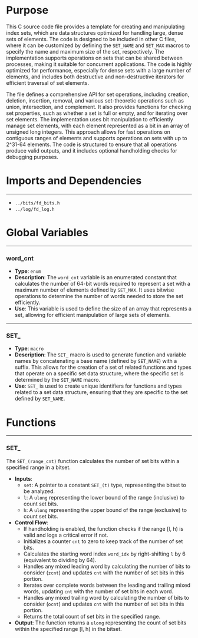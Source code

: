 # Purpose
This C source code file provides a template for creating and manipulating index sets, which are data structures optimized for handling large, dense sets of elements. The code is designed to be included in other C files, where it can be customized by defining the `SET_NAME` and `SET_MAX` macros to specify the name and maximum size of the set, respectively. The implementation supports operations on sets that can be shared between processes, making it suitable for concurrent applications. The code is highly optimized for performance, especially for dense sets with a large number of elements, and includes both destructive and non-destructive iterators for efficient traversal of set elements.

The file defines a comprehensive API for set operations, including creation, deletion, insertion, removal, and various set-theoretic operations such as union, intersection, and complement. It also provides functions for checking set properties, such as whether a set is full or empty, and for iterating over set elements. The implementation uses bit manipulation to efficiently manage set elements, with each element represented as a bit in an array of unsigned long integers. This approach allows for fast operations on contiguous ranges of elements and supports operations on sets with up to 2^31-64 elements. The code is structured to ensure that all operations produce valid outputs, and it includes optional handholding checks for debugging purposes.
# Imports and Dependencies

---
- `../bits/fd_bits.h`
- `../log/fd_log.h`


# Global Variables

---
### word\_cnt
- **Type**: `enum`
- **Description**: The `word_cnt` variable is an enumerated constant that calculates the number of 64-bit words required to represent a set with a maximum number of elements defined by `SET_MAX`. It uses bitwise operations to determine the number of words needed to store the set efficiently.
- **Use**: This variable is used to define the size of an array that represents a set, allowing for efficient manipulation of large sets of elements.


---
### SET\_
- **Type**: `macro`
- **Description**: The `SET_` macro is used to generate function and variable names by concatenating a base name (defined by `SET_NAME`) with a suffix. This allows for the creation of a set of related functions and types that operate on a specific set data structure, where the specific set is determined by the `SET_NAME` macro.
- **Use**: `SET_` is used to create unique identifiers for functions and types related to a set data structure, ensuring that they are specific to the set defined by `SET_NAME`.


# Functions

---
### SET\_<!-- {{#callable:SET_}} -->
The `SET_(range_cnt)` function calculates the number of set bits within a specified range in a bitset.
- **Inputs**:
    - `set`: A pointer to a constant `SET_(t)` type, representing the bitset to be analyzed.
    - `l`: A `ulong` representing the lower bound of the range (inclusive) to count set bits.
    - `h`: A `ulong` representing the upper bound of the range (exclusive) to count set bits.
- **Control Flow**:
    - If handholding is enabled, the function checks if the range [l, h) is valid and logs a critical error if not.
    - Initializes a counter `cnt` to zero to keep track of the number of set bits.
    - Calculates the starting word index `word_idx` by right-shifting `l` by 6 (equivalent to dividing by 64).
    - Handles any mixed leading word by calculating the number of bits to consider (`zcnt`) and updates `cnt` with the number of set bits in this portion.
    - Iterates over complete words between the leading and trailing mixed words, updating `cnt` with the number of set bits in each word.
    - Handles any mixed trailing word by calculating the number of bits to consider (`ocnt`) and updates `cnt` with the number of set bits in this portion.
    - Returns the total count of set bits in the specified range.
- **Output**: The function returns a `ulong` representing the count of set bits within the specified range [l, h) in the bitset.


